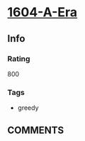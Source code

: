 # [1604-A-Era](https://codeforces.com/problemset/problem/1604/A)

## Info

### Rating

800

### Tags

- greedy

## __COMMENTS__

> 
